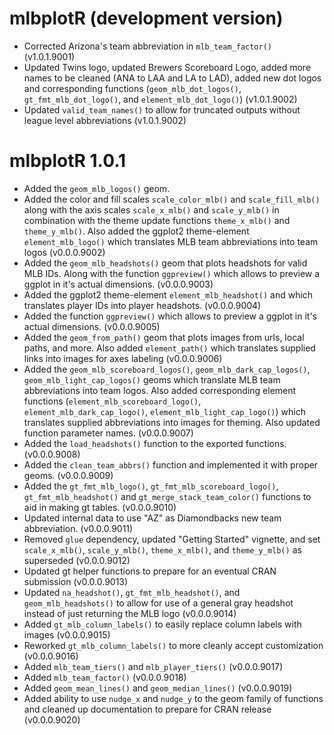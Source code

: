 # mlbplotR (development version)

* Corrected Arizona's team abbreviation in `mlb_team_factor()` (v1.0.1.9001)
* Updated Twins logo, updated Brewers Scoreboard Logo, added more names to be cleaned (ANA to LAA and LA to LAD), added new dot logos and corresponding functions (`geom_mlb_dot_logos()`, `gt_fmt_mlb_dot_logo()`, and `element_mlb_dot_logo()`) (v1.0.1.9002)
* Updated `valid_team_names()` to allow for truncated outputs without league level abbreviations (v1.0.1.9002)

# mlbplotR 1.0.1

* Added the `geom_mlb_logos()` geom.
* Added the color and fill scales `scale_color_mlb()` and `scale_fill_mlb()` along with the axis scales `scale_x_mlb()` and `scale_y_mlb()` in combination with the theme update functions `theme_x_mlb()` and `theme_y_mlb()`. Also added the ggplot2 theme-element `element_mlb_logo()` which translates MLB team abbreviations into team logos (v0.0.0.9002)
* Added the `geom_mlb_headshots()` geom that plots headshots for valid MLB IDs. Along with the function `ggpreview()` which allows to preview a ggplot in it's actual dimensions. (v0.0.0.9003)
* Added the ggplot2 theme-element `element_mlb_headshot()` and  which translates player IDs into player headshots. (v0.0.0.9004)
* Added the function `ggpreview()` which allows to preview a ggplot in it's actual dimensions. (v0.0.0.9005)
* Added the `geom_from_path()` geom that plots images from urls, local paths, and more. Also added `element_path()` which translates supplied links into images for axes labeling (v0.0.0.9006)
* Added the `geom_mlb_scoreboard_logos()`, `geom_mlb_dark_cap_logos()`, `geom_mlb_light_cap_logos()` geoms which translate MLB team abbreviations into team logos. Also added corresponding element functions (`element_mlb_scoreboard_logo()`, `element_mlb_dark_cap_logo()`, `element_mlb_light_cap_logo()`) which translates supplied abbreviations into images for theming. Also updated function parameter names. (v0.0.0.9007)
* Added the `load_headshots()` function to the exported functions. (v0.0.0.9008)
* Added the `clean_team_abbrs()` function and implemented it with proper geoms. (v0.0.0.9009)
* Added the `gt_fmt_mlb_logo()`, `gt_fmt_mlb_scoreboard_logo()`, `gt_fmt_mlb_headshot()` and `gt_merge_stack_team_color()` functions to aid in making gt tables. (v0.0.0.9010)
* Updated internal data to use "AZ" as Diamondbacks new team abbreviation. (v0.0.0.9011)
* Removed `glue` dependency, updated "Getting Started" vignette, and set `scale_x_mlb()`, `scale_y_mlb()`, `theme_x_mlb()`, and `theme_y_mlb()` as superseded (v0.0.0.9012)
* Updated gt helper functions to prepare for an eventual CRAN submission (v0.0.0.9013)
* Updated `na_headshot()`, `gt_fmt_mlb_headshot()`, and `geom_mlb_headshots()` to allow for use of a general gray headshot instead of just returning the MLB logo (v0.0.0.9014)
* Added `gt_mlb_column_labels()` to easily replace column labels with images (v0.0.0.9015)
* Reworked `gt_mlb_column_labels()` to more cleanly accept customization (v0.0.0.9016)
* Added `mlb_team_tiers()` and `mlb_player_tiers()` (v0.0.0.9017)
* Added `mlb_team_factor()` (v0.0.0.9018)
* Added `geom_mean_lines()` and `geom_median_lines()` (v0.0.0.9019)
* Added ability to use `nudge_x` and `nudge_y` to the geom family of functions and cleaned up documentation to prepare for CRAN release (v0.0.0.9020)

